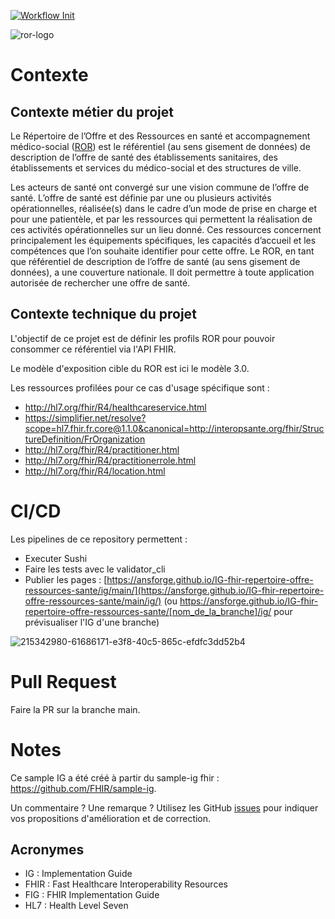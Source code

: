 [![Workflow Init](https://github.com/ansforge/FIG_ans.fhir.fr.ror30/actions/workflows/fhir-worklows.yml/badge.svg)](https://github.com/ansforge/FIG_ans.fhir.fr.ror30/actions/workflows/fhir-worklows.yml)

![ror-logo](https://github.com/ansforge/IG-fhir-repertoire-offre-ressources-sante/assets/117643165/732ffe22-fbb8-470f-92a1-c6f7252be914)

# Contexte

## Contexte métier du projet
Le Répertoire de l’Offre et des Ressources en santé et accompagnement médico-social ([ROR](https://esante.gouv.fr/produits-services/repertoire-ror)) est le référentiel (au sens gisement de données) de description de l’offre de santé des établissements sanitaires, des établissements et services du médico-social et des structures de ville.

Les acteurs de santé ont convergé sur une vision commune de l’offre de santé. L’offre de santé est définie par une ou plusieurs activités opérationnelles, réalisée(s) dans le cadre d’un mode de prise en charge et pour une patientèle, et par les ressources qui permettent la réalisation de ces activités opérationnelles sur un lieu donné. Ces ressources concernent principalement les équipements spécifiques, les capacités d’accueil et les compétences que l’on souhaite identifier pour cette offre.
Le ROR, en tant que référentiel de description de l’offre de santé (au sens gisement de données), a une couverture nationale. Il doit permettre à toute application autorisée de rechercher une offre de santé.

## Contexte technique du projet
L'objectif de ce projet est de définir les profils ROR pour pouvoir consommer ce référentiel via l'API FHIR.

Le modèle d'exposition cible du ROR est ici le modèle 3.0.

Les ressources profilées pour ce cas d'usage spécifique sont :
* http://hl7.org/fhir/R4/healthcareservice.html
* https://simplifier.net/resolve?scope=hl7.fhir.fr.core@1.1.0&canonical=http://interopsante.org/fhir/StructureDefinition/FrOrganization
* http://hl7.org/fhir/R4/practitioner.html
* http://hl7.org/fhir/R4/practitionerrole.html
* http://hl7.org/fhir/R4/location.html

# CI/CD
Les pipelines de ce repository permettent : 
* Executer  Sushi
* Faire les tests avec le validator_cli
* Publier les pages :  [https://ansforge.github.io/IG-fhir-repertoire-offre-ressources-sante/ig/main/](https://ansforge.github.io/IG-fhir-repertoire-offre-ressources-sante/main/ig/) (ou https://ansforge.github.io/IG-fhir-repertoire-offre-ressources-sante/[nom_de_la_branche]/ig/ pour prévisualiser l'IG d'une branche)

![215342980-61686171-e3f8-40c5-865c-efdfc3dd52b4](https://github.com/ansforge/IG-fhir-repertoire-offre-ressources-sante/assets/117643165/968d9e59-be53-4874-9a78-5b92000db2f6)


# Pull Request
Faire la PR sur la branche main.

# Notes
Ce sample IG a été créé à partir du sample-ig fhir : https://github.com/FHIR/sample-ig.

Un commentaire ? Une remarque ? Utilisez les GitHub [issues](https://docs.github.com/fr/issues) pour indiquer vos propositions d'amélioration et de correction.

## Acronymes

* IG : Implementation Guide
* FHIR : Fast Healthcare Interoperability Resources
* FIG : FHIR Implementation Guide
* HL7 : Health Level Seven

